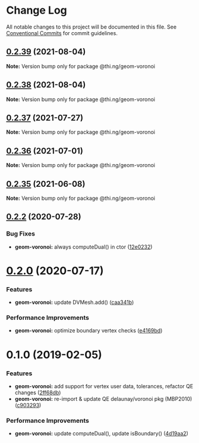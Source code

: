 # Change Log

All notable changes to this project will be documented in this file.
See [Conventional Commits](https://conventionalcommits.org) for commit guidelines.

## [0.2.39](https://github.com/thi-ng/umbrella/compare/@thi.ng/geom-voronoi@0.2.38...@thi.ng/geom-voronoi@0.2.39) (2021-08-04)

**Note:** Version bump only for package @thi.ng/geom-voronoi





## [0.2.38](https://github.com/thi-ng/umbrella/compare/@thi.ng/geom-voronoi@0.2.37...@thi.ng/geom-voronoi@0.2.38) (2021-08-04)

**Note:** Version bump only for package @thi.ng/geom-voronoi





## [0.2.37](https://github.com/thi-ng/umbrella/compare/@thi.ng/geom-voronoi@0.2.36...@thi.ng/geom-voronoi@0.2.37) (2021-07-27)

**Note:** Version bump only for package @thi.ng/geom-voronoi





## [0.2.36](https://github.com/thi-ng/umbrella/compare/@thi.ng/geom-voronoi@0.2.35...@thi.ng/geom-voronoi@0.2.36) (2021-07-01)

**Note:** Version bump only for package @thi.ng/geom-voronoi





## [0.2.35](https://github.com/thi-ng/umbrella/compare/@thi.ng/geom-voronoi@0.2.34...@thi.ng/geom-voronoi@0.2.35) (2021-06-08)

**Note:** Version bump only for package @thi.ng/geom-voronoi





## [0.2.2](https://github.com/thi-ng/umbrella/compare/@thi.ng/geom-voronoi@0.2.1...@thi.ng/geom-voronoi@0.2.2) (2020-07-28)


### Bug Fixes

* **geom-voronoi:** always computeDual() in ctor ([12e0232](https://github.com/thi-ng/umbrella/commit/12e023265c8d141e6c5f4e539541dfc017fdcfc1))





# [0.2.0](https://github.com/thi-ng/umbrella/compare/@thi.ng/geom-voronoi@0.1.55...@thi.ng/geom-voronoi@0.2.0) (2020-07-17)


### Features

* **geom-voronoi:** update DVMesh.add() ([caa341b](https://github.com/thi-ng/umbrella/commit/caa341b8e40630981ca71db1c7cb84e8b30f4cc6))


### Performance Improvements

* **geom-voronoi:** optimize boundary vertex checks ([e4169bd](https://github.com/thi-ng/umbrella/commit/e4169bd73107b4835c0739676bd296c0e4902b1e))





# 0.1.0 (2019-02-05)

### Features

* **geom-voronoi:** add support for vertex user data, tolerances, refactor QE changes ([2ff68db](https://github.com/thi-ng/umbrella/commit/2ff68db))
* **geom-voronoi:** re-import & update QE delaunay/voronoi pkg (MBP2010) ([c903293](https://github.com/thi-ng/umbrella/commit/c903293))

### Performance Improvements

* **geom-voronoi:** update computeDual(), update isBoundary() ([4d19aa2](https://github.com/thi-ng/umbrella/commit/4d19aa2))
